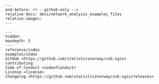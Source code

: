 ```{include} ../README.md
---
end-before: <!-- github-only -->
relative-docs: docs/network_analysis_examples_files
relative-images:
---
```

[license]: license
[contributor guide]: contributing

```{toctree}
---
hidden:
maxdepth: 5
---
reference/index
examples/index
GitHub <https://github.com/statisticsnorway/ssb-sgis>
contributing
Code of Conduct <codeofconduct>
License <license>
Changelog <https://github.com/statisticsnorway/ssb-sgis/releases>
```
